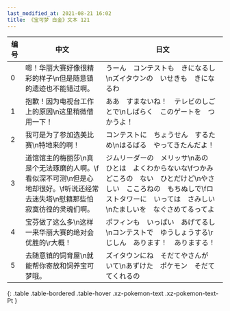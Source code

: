 ```yaml
---
last_modified_at: 2021-08-21 16:02
title: 《宝可梦 白金》文本 121
---
```

| 编号 | 中文 | 日文 |
| ---- | ---- | ---- |
| 0 | 嗯！华丽大赛好像很精彩的样子\n但是随意镇的遗迹也不能错过啊。 | うーん　コンテストも　きになるし\nズイタウンの　いせきも　きになるわ |
| 1 | 抱歉！因为电视台工作上的原因\n这里稍微借用一下！ | ああ　すまないね！　テレビのしごとで\nしばらく　このゲートを　つかうよ！ |
| 2 | 我可是为了参加选美比赛\n特地来的啊！ | コンテストに　ちょうせん　するため\nはるばる　やってきたんだよ！ |
| 3 | 道馆馆主的梅丽莎\n真是个无法琢磨的人啊。\f看似深不可测\n但是心地却很好。\f听说还经常去迷失塔\n慰籍那些怕寂寞彷徨的灵魂们啊。 | ジムリーダーの　メリッサ\nあの　ひとは　よくわからないな\fつかみどころの　ない　ひとだけど\nやさしい　こころねの　もちぬしで\fロストタワーに　いっては　さみしい\nたましいを　なぐさめてるってよ |
| 4 | 宝芬做了这么多\n这样一来华丽大赛的绝对会优胜的\r大概！ | ポフィンも　いっぱい　あげてるし\nコンテストで　ゆうしょうする\rじしん　あります！　ありまする！ |
| 5 | 去随意镇的饲育屋\n就能帮你寄放和饲养宝可梦哦。 | ズイタウンにね　そだてやさんが　いて\nあずけた　ポケモン　そだててくれるの |
{: .table .table-bordered .table-hover .xz-pokemon-text .xz-pokemon-text-Pt }